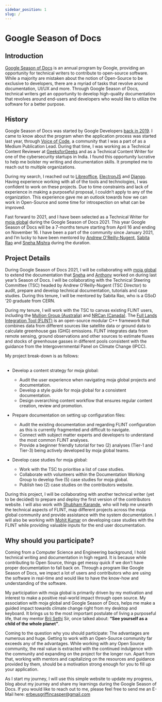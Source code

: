 ```yaml
---
sidebar_position: 1
slug: /
---
```


# Google Season of Docs 

## Introduction

[Google Season of Docs](https://developers.google.com/season-of-docs) is an annual program by Google, providing an opportunity for technical writers to contribute to open-source software. While a majority are mistaken about the notion of Open-Source to be exclusive to developers, there are a myriad of tasks that revolve around documentation, UI/UX and more. Through Google Season of Docs, technical writers get an opportunity to develop high-quality documentation that revolves around end-users and developers who would like to utilize the software for a better purpose. 

## History 

Google Season of Docs was started by Google Developers [back in 2019](https://developers.google.com/season-of-docs/docs/2019/participants). I came to know about the program when the application process was started last year, through [Voice of Code](https://medium.com/voice-of-code/about), a community that I was a part of as a Medium Publication Lead. During that time, I was working as a Technical Content Reviewer at [GeeksforGeeks](https://www.geeksforgeeks.org/) and as a Technical Content Writer for one of the cybersecurity startups in India. I found this opportunity lucrative to help me bolster my writing and documentation skills. It prompted me to reach out to multiple organizations. 

During my search, I reached out to [Libreoffice](https://www.libreoffice.org/), [ElectronJS](https://www.electronjs.org/) and [Django](https://www.djangoproject.com/). Having experience working with all of the tools and technologies, I was confident to work on these projects. Due to time constraints and lack of experience in making a purposeful proposal, I couldn’t apply to any of the organization. This experience gave me an outlook towards how we can work in Open-Source and some time for introspection on what can be improved. 

Fast forward to 2021, and I have been selected as a Technical Writer for [moja global](https://moja.global/) during the Google Season of Docs 2021. This year Google Season of Docs will be a 7-months tenure starting from April 16 and ending on November 16. I have been a part of the community since January 2021, and I’m lucky to have been mentored by [Andrew O'Reilly-Nugent](https://github.com/aornugent), [Sabita Rao](https://github.com/sabitarao/) and [Sneha Mishra](https://github.com/Tlazypanda) during the duration. 

## Project Details 

During Google Season of Docs 2021, I will be collaborating with [moja global](https://moja.global/) to extend the documentation that [Sneha](https://developers.google.com/season-of-docs/docs/2020/participants/project-mojaglobal-tlazypanda) and [Anthony](https://developers.google.com/season-of-docs/docs/2020/participants/project-mojaglobal-anthony) worked on during last year’s Season of Docs. I will be collaborating with the Technical Steering Committee (TSC) headed by Andrew O’Reilly-Nugent (TSC Director) to audit, prepare and develop technical documentation, tutorials and case studies. During this tenure, I will be mentored by Sabita Rao, who is a GSoD ‘20 graduate from CERN. 

During my tenure, I will work with the TSC to canvas existing FLINT users, including the [Mullion Group (Australia)](https://www.linkedin.com/company/the-mullion-group/) and [NRCan (Canada)](https://www.nrcan.gc.ca/home). The [Full Lands Integration Tool (FLINT)](https://github.com/moja-global/flint) is an open-source modular C++ framework that combines data from different sources like satellite data or ground data to calculate greenhouse gas (GHG) emissions. FLINT integrates data from remote sensing, ground observations and other sources to estimate fluxes and stocks of greenhouse gasses in different pools consistent with the guidance from the Intergovernmental Panel on Climate Change (IPCC).

My project break-down is as follows:  
​
-   Develop a content strategy for moja global:
	 - Audit the user experience when navigating moja global projects and documentation.
	 - Develop a style guide for moja global for a consistent documentation.
	 - Design overarching content workflow that ensures regular content creation, review and promotion.  
    
-   Prepare documentation on setting up configuration files:
	 - Audit the existing documentation and regarding FLINT configuration as this is currently fragmented and difficult to navigate.
	 - Connect with subject matter experts and developers to understand the most common FLINT analyses.
	 - Provide a beginner friendly tutorial for two (2) analyses (Tier-1 and Tier-3) being actively developed by moja global teams.

-   Develop case studies for moja global:
	 - Work with the TSC to prioritise a list of case studies.
	 - Collaborate with volunteers within the Documentation Working Group to develop five (5) case studies for moja global.
	 - Publish two (2) case studies on the contributors website.

During this project, I will be collaborating with another technical writer (yet to be decided) to prepare and deploy the first version of the contributors website. I will also work with [Shubham Karande](https://github.com/shubhamkarande13), who will help me unearth the technical aspects of FLINT, map different projects across the moja global community and provide assistance with the system documentation. I will also be working with [Mohit Kumar](https://github.com/Mohitkumar6122) on developing case studies with the FLINT while providing valuable inputs for the end user documentation.

## Why should you participate? 

Coming from a Computer Science and Engineering background, I hold technical writing and documentation in high regard. It is because while contributing to Open Source, things get messy quick if we don’t have proper documentation to fall back on. Through a program like Google Season of Docs, we impact a lot of users and contributors who are using the software in real-time and would like to have the know-how and understanding of the software. 

My participation with moja global is primarily driven by my motivation and interest to make a positive real-world impact through open source. My association with moja global and Google Season of Docs, helps me make a guided impact towards climate change right from my desktop and keyboard. It brings us to the most important postulate of living a purposeful life, that my mentor [Brij Sethi](https://twitter.com/brijsethi) Sir, once talked about: **“See yourself as a child of the whole planet”**.

Coming to the question why you should participate: The advantages are numerous and huge. Getting to work with an Open-Source community far exceeds any of the advantages. While working with any Open Source community, the real value is extracted with the continued indulgence with the community and expanding on the project for the longer run. Apart from that, working with mentors and capitalizing on the resources and guidance provided by them, should be a motivation strong enough for you to fill up your application. 

As I start my journey, I will use this simple website to update my progress, blog about my journey and share my learnings during the Google Season of Docs. If you would like to reach out to me, please feel free to send me an E-Mail here: [erbeusgriffincasper@gmail.com](mailto:erbeusgriffincasper@gmail.com?subject=Hello%20Harsh,%20From%20GSoD)
